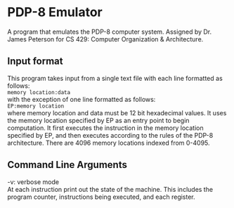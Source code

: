 # PDP-8 Emulator


A program that emulates the PDP-8 computer system. Assigned by Dr. James Peterson for CS 429: Computer Organization & Architecture.

## Input format

This program takes input from a single text file with each line formatted as follows:  
`memory location:data`  
with the exception of one line formatted as follows:  
`EP:memory location`  
where memory location and data must be 12 bit hexadecimal values. It uses the memory location specified by EP as an entry point to begin computation. It first executes the instruction in the memory location specified by EP, and then executes according to the rules of the PDP-8 architecture. There are 4096 memory locations indexed from 0-4095.

## Command Line Arguments

-v: verbose mode  
At each instruction print out the state of the machine. This includes the program counter, instructions being executed, and each register.
